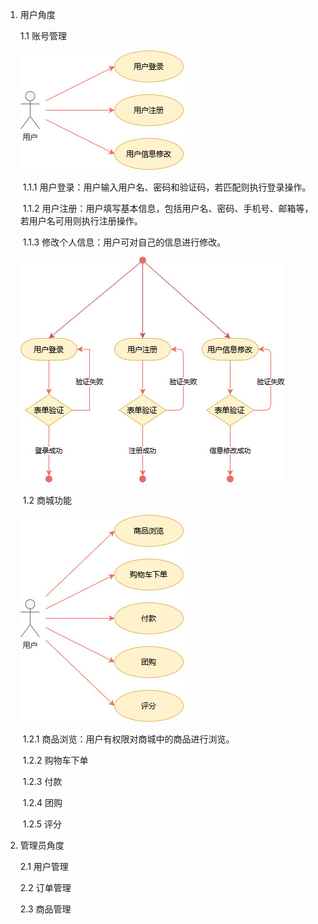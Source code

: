 1. 用户角度

   1.1 账号管理

   ![](账号管理用例图.jpg)

   ​	1.1.1 用户登录：用户输入用户名、密码和验证码，若匹配则执行登录操作。

   ​	1.1.2 用户注册：用户填写基本信息，包括用户名、密码、手机号、邮箱等，若用户名可用则执行注册操作。

   ​	1.1.3 修改个人信息：用户可对自己的信息进行修改。

   ![](账号管理处理流程.jpg)

   ​	1.2 商城功能

   ![](商城功能用例图.jpg)

   ​		1.2.1 商品浏览：用户有权限对商城中的商品进行浏览。

   ​		1.2.2 购物车下单

   ​		1.2.3 付款

   ​		1.2.4 团购

   ​		1.2.5 评分

2. 管理员角度

   2.1 用户管理

   2.2 订单管理

   2.3 商品管理